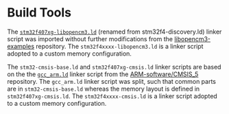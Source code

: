 # Build Tools

The [`stm32f407xg-libopencm3.ld`](https://github.com/libopencm3/libopencm3-examples/blob/4ddb9db8b911391ccf333f7db3459c03e8b85356/examples/stm32/f4/stm32f4-discovery/stm32f4-discovery.ld) (renamed from stm32f4-discovery.ld) linker script was imported without further modifications from the [libopencm3-examples](https://github.com/libopencm3/libopencm3-examples) repository.
The `stm32f4xxxx-libopencm3.ld` is a linker script adopted to a custom memory configuration.

The `stm32-cmsis-base.ld` and `stm32f407xg-cmsis.ld` linker scripts are based on the the [`gcc_arm.ld`](https://github.com/ARM-software/CMSIS_5/blob/ca1b514243d8e69f1a8190e59de4b0c4ea6bdcaa/Device/_Template_Vendor/Vendor/Device/Source/GCC/gcc_arm.ld) linker script from the [ARM-software/CMSIS_5](https://github.com/ARM-software/CMSIS_5) repository. The `gcc_arm.ld` linker script was split, such that common parts are in `stm32-cmsis-base.ld` whereas the memory layout is defined in `stm32f407xg-cmsis.ld`.
The `stm32f4xxxx-cmsis.ld` is a linker script adopted to a custom memory configuration.

